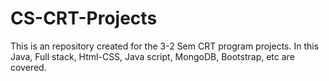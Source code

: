# CS-CRT-Projects
This is an repository created for the 3-2 Sem CRT program projects. In this Java, Full stack, Html-CSS, Java script, MongoDB, Bootstrap, etc are covered.
